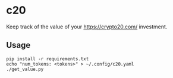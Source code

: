 c20
===

Keep track of the value of your https://crypto20.com/ investment.

Usage
-----
```
pip install -r requirements.txt
echo "num_tokens: <tokens>" > ~/.config/c20.yaml
./get_value.py
```
